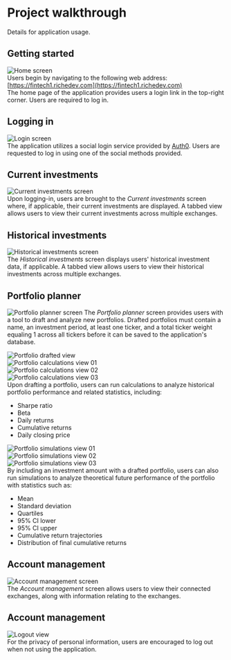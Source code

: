 # Project walkthrough
Details for application usage.

## Getting started
![Home screen](miscellaneous/id_home_screen.png)  
Users begin by navigating to the following web address:  
[https://fintech1.richedev.com](https://fintech1.richedev.com)  
The home page of the application provides users a login link in the top-right corner. Users are required to log in.

## Logging in
![Login screen](miscellaneous/id_login_screen.png)  
The application utilizes a social login service provided by [Auth0](https://auth0.com/). Users are requested to log in using one of the social methods provided.

## Current investments
![Current investments screen](miscellaneous/id_current_investments_screen.png)  
Upon logging-in, users are brought to the *Current investments* screen where, if applicable, their current investments are displayed. A tabbed view allows users to view their current investments across multiple exchanges.

## Historical investments
![Historical investments screen](miscellaneous/id_historical_investments_screen.png)  
The *Historical investments* screen displays users' historical investment data, if applicable. A tabbed view allows users to view their historical investments across multiple exchanges.

## Portfolio planner
![Portfolio planner screen](miscellaneous/id_portfolio_planner_screen.png)
The *Portfolio planner* screen provides users with a tool to draft and analyze new portfolios. Drafted portfolios must contain a name, an investment period, at least one ticker, and a total ticker weight equaling 1 across all tickers before it can be saved to the application's database.
  
![Portfolio drafted view](miscellaneous/id_portfolio_drafted_view.png)  
![Portfolio calculations view 01](miscellaneous/id_portfolio_calculations_view_01.png)  
![Portfolio calculations view 02](miscellaneous/id_portfolio_calculations_view_02.png)  
![Portfolio calculations view 03](miscellaneous/id_portfolio_calculations_view_03.png)  
Upon drafting a portfolio, users can run calculations to analyze historical portfolio performance and related statistics, including:
- Sharpe ratio
- Beta
- Daily returns
- Cumulative returns
- Daily closing price
  
![Portfolio simulations view 01](miscellaneous/id_portfolio_simulations_view_01.png)  
![Portfolio simulations view 02](miscellaneous/id_portfolio_simulations_view_02.png)  
![Portfolio simulations view 03](miscellaneous/id_portfolio_simulations_view_03.png)  
By including an investment amount with a drafted portfolio, users can also run simulations to analyze theoretical future performance of the portfolio with statistics such as:
- Mean
- Standard deviation
- Quartiles
- 95% CI lower
- 95% CI upper
- Cumulative return trajectories
- Distribution of final cumulative returns

## Account management
![Account management screen](miscellaneous/id_account_management_screen.png)  
The *Account management* screen allows users to view their connected exchanges, along with information relating to the exchanges.

## Account management
![Logout view](miscellaneous/id_logout_view.png)  
For the privacy of personal information, users are encouraged to log out when not using the application.
